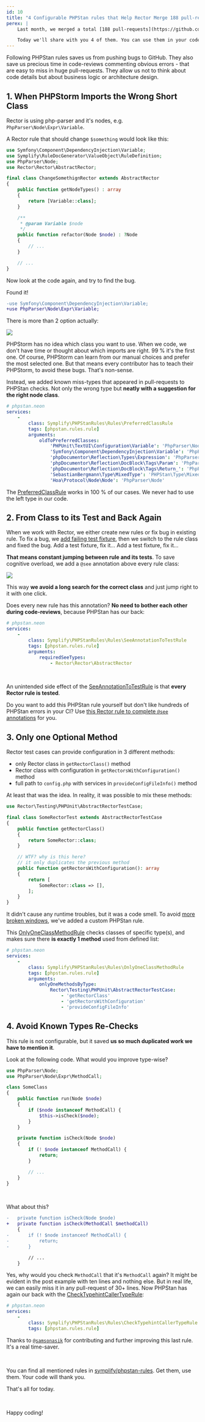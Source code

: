 ```yaml
---
id: 10
title: "4 Configurable PHPStan rules that Help Rector Merge 188 pull-requests a Month"
perex: |
    Last month, we merged a total [188 pull-requests](https://github.com/rectorphp/rector/pulse/monthly) to Rector code. We could not afford such a high rate without having a robust CI setup we trust. Dozens of custom PHPStan rules help us on every commit.

    Today we'll share with you 4 of them. You can use them in your code to **save time** and let robots work for you.
---
```


Following PHPStan rules saves us from pushing bugs to GitHub. They also save us precious time in code-reviews commenting obvious errors - that are easy to miss in huge pull-requests. They allow us not to think about code details but about business logic or architecture design.

## 1. When PHPStorm Imports the Wrong Short Class

Rector is using php-parser and it's nodes, e.g. `PhpParser\Node\Expr\Variable`.

A Rector rule that should change `$something` would look like this:

```php
use Symfony\Component\DependencyInjection\Variable;
use Symplify\RuleDocGenerator\ValueObject\RuleDefinition;
use PhpParser\Node;
use Rector\Rector\AbstractRector;

final class ChangeSomethignRector extends AbstractRector
{
    public function getNodeTypes() : array
    {
        return [Variable::class];
    }

    /**
     * @param Variable $node
     */
    public function refactor(Node $node) : ?Node
    {
        // ...
    }

    // ...
}
```

Now look at the code again, and try to find the bug.

Found it!

```diff
-use Symfony\Component\DependencyInjection\Variable;
+use PhpParser\Node\Expr\Variable;
```

There is more than 2 option actually:

<img src="/assets/images/blog/2020/variable-type-sometimes.png" class="img-thumbnail">

PHPStorm has no idea which class you want to use. When we code, we don't have time or thought about which imports are right. 99 % it's the first one. Of course, PHPStorm can learn from our manual choices and prefer the most selected one. But that means every contributor has to teach their PHPStorm, to avoid these bugs. That's non-sense.

Instead, we added known miss-types that appeared in pull-requests to PHPStan checks. Not only the wrong type but **neatly with a suggestion for the right node class**.

```yaml
# phpstan.neon
services:
    -
        class: Symplify\PHPStanRules\Rules\PreferredClassRule
        tags: [phpstan.rules.rule]
        arguments:
            oldToPreferredClasses:
                'PHPUnit\TextUI\Configuration\Variable': 'PhpParser\Node\Expr\Variable'
                'Symfony\Component\DependencyInjection\Variable': 'PhpParser\Node\Expr\Variable'
                'phpDocumentor\Reflection\Types\Expression': 'PhpParser\Node\Stmt\Expression'
                'phpDocumentor\Reflection\DocBlock\Tags\Param': 'PhpParser\Node\Param'
                'phpDocumentor\Reflection\DocBlock\Tags\Return_': 'PhpParser\Node\Stmt\Return_'
                'SebastianBergmann\Type\MixedType': 'PHPStan\Type\MixedType'
                'Hoa\Protocol\Node\Node': 'PhpParser\Node'
```

The [PreferredClassRule](https://github.com/symplify/symplify/blob/master/packages/phpstan-rules/src/Rules/PreferredClassRule.php) works in 100 % of our cases. We never had to use the left type in our code.

## 2. From Class to its Test and Back Again

When we work with Rector, we either create new rules or fix bug in existing rule. To fix a bug, we [add failing test fixture](https://github.com/rectorphp/rector/blob/master/docs/how_to_add_test_for_rector_rule.md), then we switch to the rule class and fixed the bug.
Add a test fixture, fix it... Add a test fixture, fix it...

**That means constant jumping between rule and its tests**. To save cognitive overload, we add a `@see` annotation above every rule class:

<img src="/assets/images/blog/2020/see-test-jumping.gif" class="img-thumbnail">

This way **we avoid a long search for the correct class** and just jump right to it with one click.

Does every new rule has this annotation? **No need to bother each other during code-reviews**, because PHPStan has our back:

```yaml
# phpstan.neon
services:
    -
        class: Symplify\PHPStanRules\Rules\SeeAnnotationToTestRule
        tags: [phpstan.rules.rule]
        arguments:
            requiredSeeTypes:
                - Rector\Rector\AbstractRector
```

<br>

An unintended side effect of the [SeeAnnotationToTestRule](https://github.com/symplify/symplify/blob/master/packages/phpstan-rules/src/Rules/SeeAnnotationToTestRule.php) is that **every Rector rule is tested**.

Do you want to add this PHPStan rule yourself but don't like hundreds of PHPStan errors in your CI?
Use [this Rector rule to complete `@see` annotations](/rule-detail/add-see-test-annotation-rector) for you.

## 3. Only one Optional Method

Rector test cases can provide configuration in 3 different methods:

- only Rector class in `getRectorClass()` method
- Rector class with configuration in `getRectorsWithConfiguration()` method
- full path to `config.php` with services in `provideConfigFileInfo()` method

At least that was the idea. In reality, it was possible to mix these methods:

```php
use Rector\Testing\PHPUnit\AbstractRectorTestCase;

final class SomeRectorTest extends AbstractRectorTestCase
{
    public function getRectorClass()
    {
        return SomeRector::class;
    }

    // WTF? why is this here?
    // it only duplicates the previous method
    public function getRectorsWithConfiguration(): array
    {
        return [
            SomeRector::class => [],
        ];
    }
}
```

It didn't cause any runtime troubles, but it was a code smell. To avoid [more broken windows](https://blog.codinghorror.com/the-broken-window-theory/), we've added a custom PHPStan rule.

This [OnlyOneClassMethodRule](https://github.com/symplify/symplify/blob/master/packages/phpstan-rules/src/Rules/OnlyOneClassMethodRule.php) checks classes of specific type(s), and makes sure there **is exactly 1 method** used from defined list:

```yaml
# phpstan.neon
services:
    -
        class: Symplify\PHPStanRules\Rules\OnlyOneClassMethodRule
        tags: [phpstan.rules.rule]
        arguments:
            onlyOneMethodsByType:
                Rector\Testing\PHPUnit\AbstractRectorTestCase:
                    - 'getRectorClass'
                    - 'getRectorsWithConfiguration'
                    - 'provideConfigFileInfo'
```

## 4. Avoid Known Types Re-Checks

This rule is not configurable, but it saved **us so much duplicated work we have to mention it**.

Look at the following code. What would you improve type-wise?

```php
use PhpParser\Node;
use PhpParser\Node\Expr\MethodCall;

class SomeClass
{
    public function run(Node $node)
    {
        if ($node instanceof MethodCall) {
            $this->isCheck($node);
        }
    }

    private function isCheck(Node $node)
    {
        if (! $node instanceof MethodCall) {
            return;
        }

        // ...
    }
}
```

<br>

What about this?

```diff
-   private function isCheck(Node $node)
+   private function isCheck(MethodCall $methodCall)
    {
-       if (! $node instanceof MethodCall) {
-           return;
-       }

        // ...
    }
```

Yes, why would you check `MethodCall` that it's `MethodCall` again? It might be evident in the post example with ten lines and nothing else. But in real life, we can easily miss it in any pull-request of 30+ lines.
Now PHPStan has again our back with the [CheckTypehintCallerTypeRule](https://github.com/symplify/symplify/blob/master/packages/phpstan-rules/src/Rules/CheckTypehintCallerTypeRule.php):

```yaml
# phpstan.neon
services:
    -
        class: Symplify\PHPStanRules\Rules\CheckTypehintCallerTypeRule
        tags: [phpstan.rules.rule]
```

Thanks to [`@samsonasik`](https://github.com/samsonasik) for contributing and further improving this last rule. It's a real time-saver.

<br>

You can find all mentioned rules in [symplify/phpstan-rules](https://github.com/symplify/phpstan-rules). Get them, use them. Your code will thank you.

That's all for today.

<br>

Happy coding!
